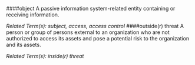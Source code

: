 ####object
A passive information system-related entity containing or receiving information.

*Related Term(s): subject, access, access control*
####outside(r) threat
A person or group of persons external to an organization who are not authorized to access its assets and pose a potential risk to the organization and its assets.

*Related Term(s): inside(r) threat*